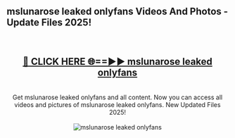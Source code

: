 <h2>mslunarose leaked onlyfans Videos And Photos - Update Files 2025!</h2>
<br>
<div align="center">
<h2><a href="https://linkcuts.com/hfmhzwbr" rel="nofollow">🔴 CLICK HERE 🌐==►► mslunarose leaked onlyfans</a></h2>
<br>
Get mslunarose leaked onlyfans and all content. Now you can access all videos and pictures of mslunarose leaked onlyfans. New Updated Files 2025!
<br>
<br>
<a href="https://linkcuts.com/hfmhzwbr" rel="nofollow" data-target="animated-image.originalLink"><img src="https://i.ibb.co.com/WyWwxjT/player-gif2.gif" alt="mslunarose leaked onlyfans" style="max-width: 100%; display: inline-block;" data-target="animated-image.originalImage"></a>
</div>
<br>